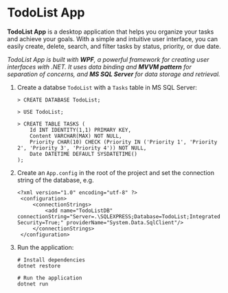 # TodoList App

**TodoList App** is a desktop application that helps you organize your tasks and achieve your goals. With a simple and intuitive user interface, you can easily create, delete, search, and filter tasks by status, priority, or due date.

*TodoList App is built with **WPF**, a powerful framework for creating user interfaces with .NET. It uses data binding and **MVVM pattern** for separation of concerns, and **MS SQL Server** for data storage and retrieval.*


 
1. Create a databse `TodoList` with a `Tasks` table in MS SQL Server:
	```
	> CREATE DATABASE TodoList;

	> USE TodoList;

	> CREATE TABLE TASKS (
		Id INT IDENTITY(1,1) PRIMARY KEY,
		Content VARCHAR(MAX) NOT NULL,
		Priority CHAR(10) CHECK (Priority IN ('Priority 1', 'Priority 2', 'Priority 3', 'Priority 4')) NOT NULL,
		Date DATETIME DEFAULT SYSDATETIME()
	);
	```

2. Create an `App.config` in the root of the project and set the connection string of the database, e.g.
   ```
   <?xml version="1.0" encoding="utf-8" ?>
    <configuration>
    	<connectionStrings>
    		<add name="TodoListDB" connectionString="Server=.\SQLEXPRESS;Database=TodoList;Integrated Security=True;" providerName="System.Data.SqlClient"/>
    	</connectionStrings>
    </configuration>
   ```

3. Run the application:
    ```
    # Install dependencies
  	dotnet restore
  
  	# Run the application
  	dotnet run
    ```
